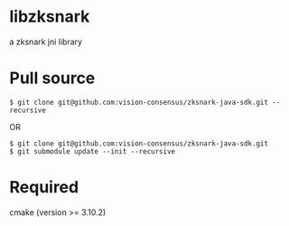# libzksnark
a zksnark jni library

# Pull source
```
$ git clone git@github.com:vision-consensus/zksnark-java-sdk.git --recursive
```
OR
```
$ git clone git@github.com:vision-consensus/zksnark-java-sdk.git
$ git submodule update --init --recursive
```

# Required

cmake (version >= 3.10.2)
